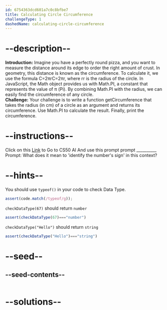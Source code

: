 ```yaml
---
id: 6754363dcd601a7c0c8bfbe7
title: Calculating Circle Circumference
challengeType: 1
dashedName: calculating-circle-circumference
---
```


# --description--

**Introduction:**
Imagine you have a perfectly round pizza, and you want to measure the distance around its edge to order the right amount of crust. In geometry, this distance is known as the circumference. To calculate it, we use the formula C=2πrC=2πr, where rr is the radius of the circle. In JavaScript, the Math object provides us with Math.PI, a constant that represents the value of π (Pi). By combining Math.PI with the radius, we can easily find the circumference of any circle.
<br>
**Challenge:**
Your challenge is to write a function getCircumference that takes the radius (in cm) of a circle as an argument and returns its circumference. Use Math.PI to calculate the result. Finally, print the circumference.

# --instructions--

Click on this <a href = "https://cs50.ai/chat">Link</a>  to Go to CS50 AI 
And use this prompt prompt __________
Prompt: What does it mean to 'identify the number's sign' in this context?

# --hints--

You should use `typeof()`  in your code to check Data Type.

```js
assert(code.match(/typeof/g));
```

`checkDataType(67)` should return `number`

```js
assert(checkDataType(67)==="number")
```

`checkDataType("Hello")` should return `string`

```js
assert(checkDataType("Hello")==="string")
```

# --seed--
## --seed-contents--

```js

```

# --solutions--

```js

```
